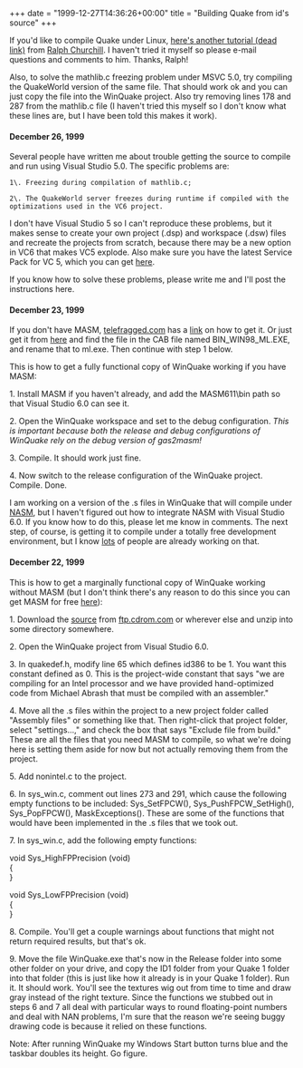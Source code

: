 +++
date = "1999-12-27T14:36:26+00:00"
title = "Building Quake from id's source"
+++



If you'd like to compile Quake under Linux, [here's another tutorial (dead
link)](building_quake.html) from [Ralph Churchill](mailto:church@webzone.net).
I haven't tried it myself so please e-mail questions and comments to him.
Thanks, Ralph!

Also, to solve the mathlib.c freezing problem under MSVC 5.0, try compiling
the QuakeWorld version of the same file. That should work ok and you can just
copy the file into the WinQuake project. Also try removing lines 178 and 287
from the mathlib.c file (I haven't tried this myself so I don't know what
these lines are, but I have been told this makes it work).

#### December 26, 1999

Several people have written me about trouble getting the source to compile and
run using Visual Studio 5.0. The specific problems are:

    1\. Freezing during compilation of mathlib.c;

    2\. The QuakeWorld server freezes during runtime if compiled with the optimizations used in the VC6 project.

I don't have Visual Studio 5 so I can't reproduce these problems, but it makes
sense to create your own project (.dsp) and workspace (.dsw) files and
recreate the projects from scratch, because there may be a new option in VC6
that makes VC5 explode. Also make sure you have the latest Service Pack for VC
5, which you can get
[here](http://msdn.microsoft.com/vstudio/sp/vs97/default.asp).

If you know how to solve these problems, please write me and I'll post the
instructions here.

#### December 23, 1999

If you don't have MASM, [telefragged.com](http://www.telefragged.com) has a
[link](http://qsg.telefragged.com/tut/misc/compile.shtml) on how to get it. Or
just get it from [here](http://www.microsoft.com/ddk/download/98/BINS_DDK.EXE)
and find the file in the CAB file named BIN_WIN98_ML.EXE, and rename that to
ml.exe. Then continue with step 1 below.

This is how to get a fully functional copy of WinQuake working if you have
MASM:

1\. Install MASM if you haven't already, and add the MASM611\bin path so that
Visual Studio 6.0 can see it.

2\. Open the WinQuake workspace and set to the debug configuration. _This is
important because both the release and debug configurations of WinQuake rely
on the debug version of gas2masm!_

3\. Compile. It should work just fine.

4\. Now switch to the release configuration of the WinQuake project. Compile.
Done.

I am working on a version of the .s files in WinQuake that will compile under
[NASM](http://www.web-sites.co.uk/nasm/), but I haven't figured out how to
integrate NASM with Visual Studio 6.0. If you know how to do this, please let
me know in comments. The next step, of course, is getting it to compile under
a totally free development environment, but I know
[lots](http://www.inside3d.com/qip/home.shtml) of people are already working
on that.

#### December 22, 1999

This is how to get a marginally functional copy of WinQuake working without
MASM (but I don't think there's any reason to do this since you can get MASM
for free [here](http://www.microsoft.com/ddk/download/98/BINS_DDK.EXE)):

1\. Download the
[source](ftp://ftp.cdrom.com/pub/idgames/idstuff/source/q1source.zip) from
[ftp.cdrom.com](ftp://ftp.cdrom.com) or wherever else and unzip into some
directory somewhere.

2\. Open the WinQuake project from Visual Studio 6.0.

3\. In quakedef.h, modify line 65 which defines id386 to be 1. You want this
constant defined as 0. This is the project-wide constant that says "we are
compiling for an Intel processor and we have provided hand-optimized code from
Michael Abrash that must be compiled with an assembler."

4\. Move all the .s files within the project to a new project folder called
"Assembly files" or something like that. Then right-click that project folder,
select "settings...," and check the box that says "Exclude file from build."
These are all the files that you need MASM to compile, so what we're doing
here is setting them aside for now but not actually removing them from the
project.

5\. Add nonintel.c to the project.

6\. In sys_win.c, comment out lines 273 and 291, which cause the following
empty functions to be included:  Sys_SetFPCW(), Sys_PushFPCW_SetHigh(),
Sys_PopFPCW(),  MaskExceptions(). These are some of the functions that would
have been implemented in the .s files that we took out.

7\. In sys_win.c, add the following empty functions:

void Sys_HighFPPrecision (void)  
{  
}  
  
void Sys_LowFPPrecision (void)  
{  
}

8\. Compile. You'll get a couple warnings about functions that might not
return required results, but that's ok.

9\. Move the file WinQuake.exe that's now in the Release folder into some
other folder on your drive, and copy the ID1 folder from your Quake 1 folder
into that folder (this is just like how it already is in your Quake 1 folder).
Run it. It should work. You'll see the textures wig out from time to time and
draw gray instead of the right texture. Since the functions we stubbed out in
steps 6 and 7 all deal with particular ways to round floating-point numbers
and deal with NAN problems, I'm sure that the reason we're seeing buggy
drawing code is because it relied on these functions.

Note: After running WinQuake my Windows Start button turns blue and the
taskbar doubles its height. Go figure.

